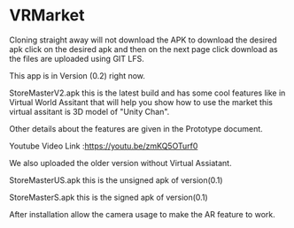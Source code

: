 # VRMarket

Cloning straight away will not download the APK
to download the desired apk click on the desired apk and then on the next page click download as the files are uploaded using GIT LFS.





This app is in Version (0.2) right now.

StoreMasterV2.apk this is the latest build and has some cool features like in Virtual World Assitant that will help you show how to use the market this virtual assitant is 3D model of "Unity Chan". 

Other details about the features are given in the Prototype document.

Youtube Video Link :https://youtu.be/zmKQ5OTurf0

We also uploaded the older version without Virtual Assiatant.

StoreMasterUS.apk this is the unsigned apk of version(0.1)

StoreMasterS.apk this is the signed apk of version(0.1)

After installation allow the camera usage to make the AR feature to work.


 
